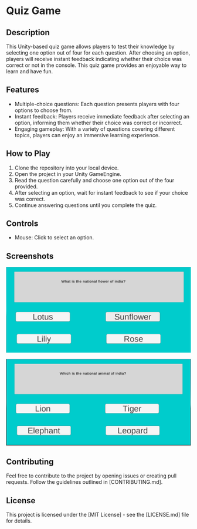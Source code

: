 # Quiz Game

## Description
This Unity-based quiz game allows players to test their knowledge by selecting one option out of four for each question. After choosing an option, players will receive instant feedback indicating whether their choice was correct or not in the console. This quiz game provides an enjoyable way to learn and have fun.

## Features
- Multiple-choice questions: Each question presents players with four options to choose from.
- Instant feedback: Players receive immediate feedback after selecting an option, informing them whether their choice was correct or incorrect.
- Engaging gameplay: With a variety of questions covering different topics, players can enjoy an immersive learning experience.

## How to Play
1. Clone the repository into your local device.
2. Open the project in your Unity GameEngine.
3. Read the question carefully and choose one option out of the four provided.
4. After selecting an option, wait for instant feedback to see if your choice was correct.
5. Continue answering questions until you complete the quiz.

## Controls
- Mouse: Click to select an option.

## Screenshots
![Screenshot 1](Screenshots/p1.png)


![Screenshot 2](Screenshots/p2.png)

## Contributing

Feel free to contribute to the project by opening issues or creating pull requests. Follow the guidelines outlined in [CONTRIBUTING.md].

## License

This project is licensed under the [MIT License] - see the [LICENSE.md] file for details.

